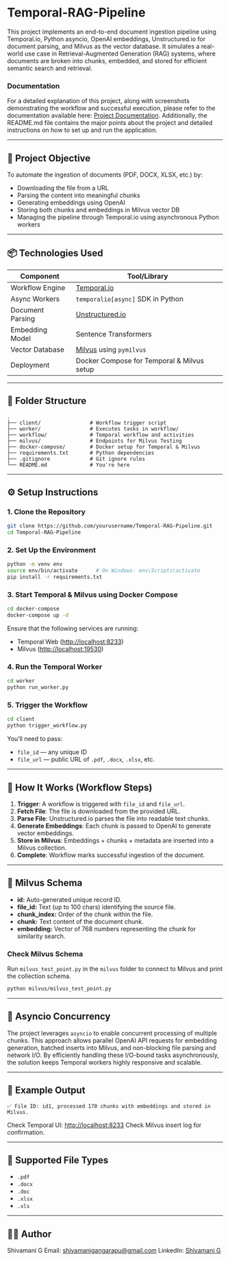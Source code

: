 # Temporal-RAG-Pipeline

This project implements an end-to-end document ingestion pipeline using Temporal.io, Python asyncio, OpenAI embeddings, Unstructured.io for document parsing, and Milvus as the vector database. It simulates a real-world use case in Retrieval-Augmented Generation (RAG) systems, where documents are broken into chunks, embedded, and stored for efficient semantic search and retrieval.

### Documentation
For a detailed explanation of this project, along with screenshots demonstrating the workflow and successful execution, please refer to the documentation available here:
[Project Documentation](https://docs.google.com/document/d/1pb3_PnLo2wFXpGtc8STgqtOBxIN5NE_45MD94ysJHYw/edit?usp=sharing).
Additionally, the README.md file contains the major points about the project and detailed instructions on how to set up and run the application.


---

## 🚀 Project Objective

To automate the ingestion of documents (PDF, DOCX, XLSX, etc.) by:
- Downloading the file from a URL
- Parsing the content into meaningful chunks
- Generating embeddings using OpenAI
- Storing both chunks and embeddings in Milvus vector DB
- Managing the pipeline through Temporal.io using asynchronous Python workers

---

## 📦 Technologies Used

| Component        | Tool/Library                |
|------------------|-----------------------------|
| Workflow Engine | [Temporal.io](https://temporal.io) |
| Async Workers    | `temporalio[async]` SDK in Python |
| Document Parsing | [Unstructured.io](https://github.com/Unstructured-IO/unstructured) |
| Embedding Model  | Sentence Transformers |
| Vector Database  | [Milvus](https://milvus.io) using `pymilvus` |
| Deployment       | Docker Compose for Temporal & Milvus setup |

---

## 📁 Folder Structure

```
.
├── client/                # Workflow trigger script
├── worker/                # Executes tasks in workflow/
├── workflow/              # Temporal workflow and activities
├── milvus/                # Endpoints for Milvus Testing
├── docker-compose/        # Docker setup for Temporal & Milvus
├── requirements.txt       # Python dependencies
├── .gitignore             # Git ignore rules
└── README.md              # You're here

````

---

## ⚙️ Setup Instructions

### 1. Clone the Repository

```bash
git clone https://github.com/yourusername/Temporal-RAG-Pipeline.git
cd Temporal-RAG-Pipeline
````

### 2. Set Up the Environment

```bash
python -m venv env
source env/bin/activate      # On Windows: env\Scripts\activate
pip install -r requirements.txt
```

### 3. Start Temporal & Milvus using Docker Compose

```bash
cd docker-compose
docker-compose up -d
```

Ensure that the following services are running:

* Temporal Web ([http://localhost:8233](http://localhost:8233))
* Milvus ([http://localhost:19530](http://localhost:19530))

### 4. Run the Temporal Worker

```bash
cd worker
python run_worker.py
```

### 5. Trigger the Workflow

```bash
cd client
python trigger_workflow.py
```

You’ll need to pass:

* `file_id` — any unique ID
* `file_url` — public URL of `.pdf`, `.docx`, `.xlsx`, etc.

---

## 🧠 How It Works (Workflow Steps)

1. **Trigger**: A workflow is triggered with `file_id` and `file_url`.
2. **Fetch File**: The file is downloaded from the provided URL.
3. **Parse File**: Unstructured.io parses the file into readable text chunks.
4. **Generate Embeddings**: Each chunk is passed to OpenAI to generate vector embeddings.
5. **Store in Milvus**: Embeddings + chunks + metadata are inserted into a Milvus collection.
6. **Complete**: Workflow marks successful ingestion of the document.

---

## 🧵 Milvus Schema

* **id:** Auto-generated unique record ID.
* **file\_id:** Text (up to 100 chars) identifying the source file.
* **chunk\_index:** Order of the chunk within the file.
* **chunk:** Text content of the document chunk.
* **embedding:** Vector of 768 numbers representing the chunk for similarity search.

### Check Milvus Schema

Run `milvus_test_point.py` in the `milvus` folder to connect to Milvus and print the collection schema.
```bash
python milvus/milvus_test_point.py
```
---

## 🔁 Asyncio Concurrency

The project leverages `asyncio` to enable concurrent processing of multiple chunks. This approach allows parallel OpenAI API requests for embedding generation, batched inserts into Milvus, and non-blocking file parsing and network I/O. By efficiently handling these I/O-bound tasks asynchronously, the solution keeps Temporal workers highly responsive and scalable.

---

## 📸 Example Output

```
✅ File ID: id1, processed 170 chunks with embeddings and stored in Milvus.
```

Check Temporal UI: [http://localhost:8233](http://localhost:8233)
Check Milvus insert log for confirmation.

---

## 🧪 Supported File Types

* `.pdf`
* `.docx`
* `.doc`
* `.xlsx`
* `.xls`

---

## 🙋‍♂️ Author

Shivamani G
Email: [shivamanigangarapu@gmail.com](mailto:shivamanigangarapu@gmail.com)
LinkedIn: [Shivamani G](https://www.linkedin.com/in/shivamanigangarapu/)

```
